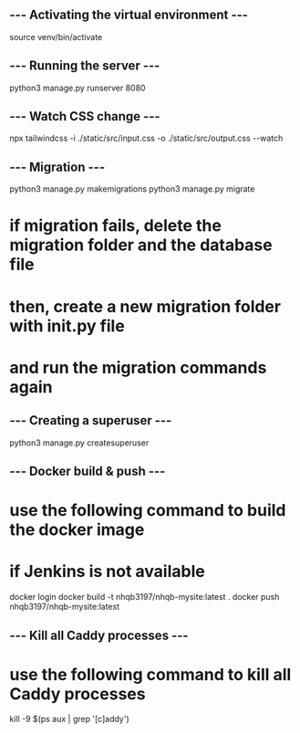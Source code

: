 ## --- Activating the virtual environment --- ##

source venv/bin/activate

## --- Running the server --- ##

python3 manage.py runserver 8080

## --- Watch CSS change --- ##

npx tailwindcss -i ./static/src/input.css -o ./static/src/output.css --watch

## --- Migration --- ##

python3 manage.py makemigrations
python3 manage.py migrate

# if migration fails, delete the migration folder and the database file
# then, create a new migration folder with __init__.py file
# and run the migration commands again 

## --- Creating a superuser --- ##

python3 manage.py createsuperuser

## --- Docker build & push --- ##
# use the following command to build the docker image
# if Jenkins is not available
docker login
docker build -t nhqb3197/nhqb-mysite:latest .
docker push nhqb3197/nhqb-mysite:latest

## --- Kill all Caddy processes --- ##
# use the following command to kill all Caddy processes

kill -9 $(ps aux | grep '[c]addy')